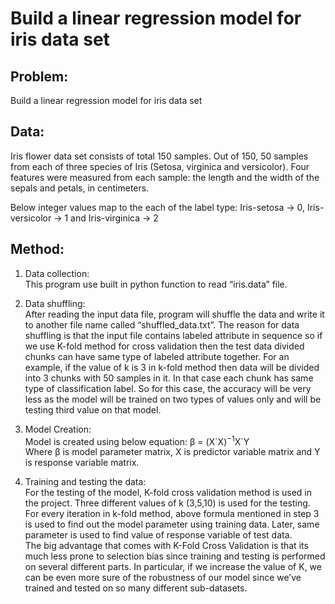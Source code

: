 # Build a linear regression model for iris data set

## Problem: 
Build a linear regression model for iris data set

## Data: 
Iris flower data set consists of total 150 samples. Out of 150, 50 samples from each of three species of Iris (Setosa, virginica and versicolor). Four features were measured from each sample: the length and the width of the sepals and petals, in centimeters. 


Below integer values map to the each of the label type:
Iris-setosa → 0, Iris-versicolor → 1 and Iris-virginica → 2


## Method:

1. Data collection:<br />
This program use built in python function to read “iris.data” file.

2. Data shuffling:<br />
After reading the input data file, program will shuffle the data and write it to another file name called “shuffled_data.txt”. The reason for data shuffling is that the input file contains labeled attribute in sequence so if we use K-fold method for cross validation then the test data divided chunks can have same type of labeled attribute together.
For an example, if the value of k is 3 in k-fold method then data will be divided into 3 chunks with 50 samples in it. In that case each chunk has same type of classification label. So for this case, the accuracy will be very less as the model will be trained on two types of values only and will be testing third value on that model.

3. Model Creation:<br />
Model is created using below equation:
β = (X\`X)<sup>−1</sup>X\`Y<br />
Where β is model parameter matrix, X is predictor variable matrix and Y is response variable matrix.

4. Training and testing the data:<br />
For the testing of the model, K-fold cross validation method is used in the project. Three different values of k (3,5,10) is used for the testing. For every iteration in k-fold method, above formula mentioned in step 3 is used to find out the model parameter using training data. Later, same parameter is used to find value of response variable of test data.<br />
The big advantage that comes with K-Fold Cross Validation is that its much less prone to selection bias since training and testing is performed on several different parts. In particular, if we increase the value of K, we can be even more sure of the robustness of our model since we’ve trained and tested on so many different sub-datasets.

